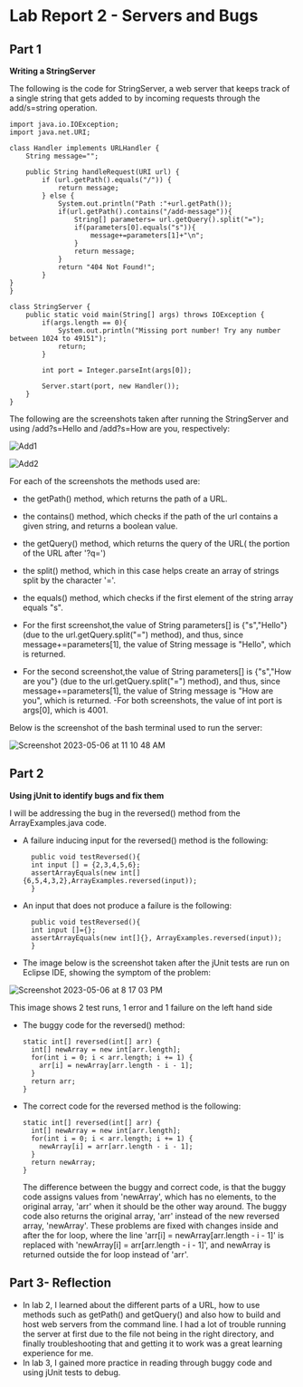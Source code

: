 # Lab Report 2 - Servers and Bugs

## Part 1

**Writing a StringServer**

The following is the code for StringServer, a web server that keeps track of a single string that gets added to by incoming requests through the add/s=string operation.

    import java.io.IOException;
    import java.net.URI;

    class Handler implements URLHandler {
        String message="";

        public String handleRequest(URI url) {
            if (url.getPath().equals("/")) {
                return message;
            } else {
                System.out.println("Path :"+url.getPath());
                if(url.getPath().contains("/add-message")){
                    String[] parameters= url.getQuery().split("=");
                    if(parameters[0].equals("s")){
                        message+=parameters[1]+"\n";
                    }
                    return message;
                }
                return "404 Not Found!";
            } 
    }
    }

    class StringServer {
        public static void main(String[] args) throws IOException {
            if(args.length == 0){
                System.out.println("Missing port number! Try any number between 1024 to 49151");
                return;
            }

            int port = Integer.parseInt(args[0]);

            Server.start(port, new Handler());
        }
    }
    
 The following are the screenshots taken after running the StringServer and using /add?s=Hello and /add?s=How are you, respectively:

 ![Add1](https://user-images.githubusercontent.com/93863977/236639925-5b73f28f-4e58-44f7-8910-f84afd90255a.png)


 ![Add2](https://user-images.githubusercontent.com/93863977/236639930-cb0b238e-e9f6-4b4f-8a99-f3f4dbda1d83.png)

For each of the screenshots the methods used are:

- the getPath() method, which returns the path of a URL.
- the contains() method, which checks if the path of the url contains a given string, and returns a boolean value.
- the getQuery() method, which returns the query of the URL( the portion of the URL after '?q=')
- the split() method, which in this case helps create an array of strings split by the character '='.
- the equals() method, which checks if the first element of the string array equals "s".

- For the first screenshot,the value of String parameters[] is {"s","Hello"} (due to the url.getQuery.split("=") method), and thus, since message+=parameters[1], the value of String message is "Hello", which is returned.
- For the second screenshot,the value of String parameters[] is {"s","How are you"} (due to the url.getQuery.split("=") method), and thus, since message+=parameters[1], the value of String message is "How are you", which is returned.
-For both screenshots, the value of int port is args[0], which is 4001.

Below is the screenshot of the bash terminal used to run the server:

![Screenshot 2023-05-06 at 11 10 48 AM](https://user-images.githubusercontent.com/93863977/236640299-ab542ff4-9f43-43e1-8930-135aac1e9a94.png)

## Part 2

**Using jUnit to identify bugs and fix them**

I will be addressing the bug in the reversed() method from the ArrayExamples.java code.

- A failure inducing input for the reversed() method is the following:

        public void testReversed(){
        int input [] = {2,3,4,5,6};
        assertArrayEquals(new int[]{6,5,4,3,2},ArrayExamples.reversed(input));
        }

- An input that does not produce a failure is the following:

        public void testReversed(){
        int input []={};
        assertArrayEquals(new int[]{}, ArrayExamples.reversed(input));
        }

- The image below is the screenshot taken after the jUnit tests are run on Eclipse IDE, showing the symptom of the problem:

![Screenshot 2023-05-06 at 8 17 03 PM](https://user-images.githubusercontent.com/93863977/236655816-bb4cc98b-2646-4023-989b-72871b58d0d7.png)

This image shows 2 test runs, 1 error and 1 failure on the left hand side

- The buggy code for the reversed() method:

      static int[] reversed(int[] arr) {
        int[] newArray = new int[arr.length];
        for(int i = 0; i < arr.length; i += 1) {
          arr[i] = newArray[arr.length - i - 1];
        }
        return arr;
      }
  
- The correct code for the reversed method is the following:

      static int[] reversed(int[] arr) {
        int[] newArray = new int[arr.length];
        for(int i = 0; i < arr.length; i += 1) {
          newArray[i] = arr[arr.length - i - 1];
        }
        return newArray;
      }
  
  The difference between the buggy and correct code, is that the buggy code assigns values from 'newArray', which has no elements, to the original array, 'arr' when it should be the other way around. 
  The buggy code also returns the original array, 'arr' instead of the new reversed array, 'newArray'.
  These problems are fixed with changes inside and after the for loop, where the line 'arr[i] = newArray[arr.length - i - 1]' is replaced with 'newArray[i] = arr[arr.length - i - 1]', and newArray is returned outside the for loop instead of 'arr'.

## Part 3- Reflection

- In lab 2, I learned about the different parts of a URL, how to use methods such as getPath() and getQuery() and also how to build and host web servers from the command line. I had a lot of trouble running the server at first due to the file not being in the right directory, and finally troubleshooting that and getting it to work was a great learning experience for me.
- In lab 3, I gained more practice in reading through buggy code and using jUnit tests to debug.


